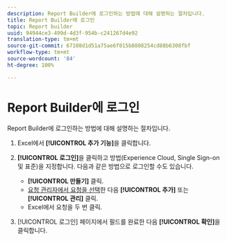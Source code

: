 ```yaml
---
description: Report Builder에 로그인하는 방법에 대해 설명하는 절차입니다.
title: Report Builder에 로그인
topic: Report builder
uuid: 94944ce3-499d-4d3f-954b-c241267d4e92
translation-type: tm+mt
source-git-commit: 67108d1d51a75ae6f015b8808254cd88b6308fbf
workflow-type: tm+mt
source-wordcount: '84'
ht-degree: 100%

---
```



# Report Builder에 로그인

Report Builder에 로그인하는 방법에 대해 설명하는 절차입니다.

1. Excel에서 **[!UICONTROL 추가 기능]**&#x200B;을 클릭합니다.
1. **[!UICONTROL 로그인]**&#x200B;을 클릭하고 방법(Experience Cloud, Single Sign-on 및 표준)을 지정합니다. 다음과 같은 방법으로 로그인할 수도 있습니다.

   * **[!UICONTROL 만들기]** 클릭.
   * [요청 관리자에서 요청을 선택](/help/analyze/report-builder/manage-requests/r-arb-manage-requests.md)한 다음 **[!UICONTROL 추가]** 또는 **[!UICONTROL 관리]** 클릭.
   * Excel에서 요청을 두 번 클릭.

1. [!UICONTROL 로그인] 페이지에서 필드를 완료한 다음 **[!UICONTROL 확인]**&#x200B;을 클릭합니다.

